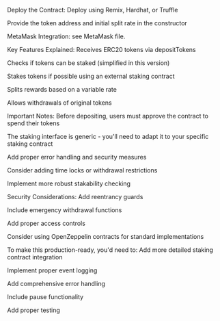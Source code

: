 Deploy the Contract:
Deploy using Remix, Hardhat, or Truffle

Provide the token address and initial split rate in the constructor

MetaMask Integration: see MetaMask file.

Key Features Explained:
Receives ERC20 tokens via depositTokens

Checks if tokens can be staked (simplified in this version)

Stakes tokens if possible using an external staking contract

Splits rewards based on a variable rate

Allows withdrawals of original tokens

Important Notes:
Before depositing, users must approve the contract to spend their tokens

The staking interface is generic - you'll need to adapt it to your specific staking contract

Add proper error handling and security measures

Consider adding time locks or withdrawal restrictions

Implement more robust stakability checking

Security Considerations:
Add reentrancy guards

Include emergency withdrawal functions

Add proper access controls

Consider using OpenZeppelin contracts for standard implementations

To make this production-ready, you'd need to:
Add more detailed staking contract integration

Implement proper event logging

Add comprehensive error handling

Include pause functionality

Add proper testing

